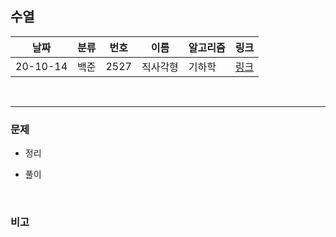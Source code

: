 ## 수열  

날짜|분류|번호|이름|알고리즘|링크
-----|-----|-----|-----|-----|----- 
20-10-14|백준|2527|직사각형|기하학|[링크](https://www.acmicpc.net/problem/2527)  

<br/>  

---
  
### 문제
- 정리 

  
- 풀이  

  
<br/>
  
### 비고

